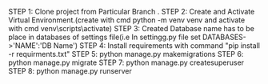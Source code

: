 STEP 1: Clone project from Particular Branch .
STEP 2: Create and Activate Virtual Environment.(create with cmd python -m venv venv and activate with cmd venv\scripts\activate)
STEP 3: Created Database name has to be place in databases of settings file(i.e In settingg.py file set DATABASES->'NAME':'DB Name')
STEP 4: Install requirements with command "pip install -r requirments.txt"
STEP 5: python manage.py makemigrations
STEP 6: python manage.py migrate
STEP 7: python manage.py createsuperuser
STEP 8: python manage.py runserver
